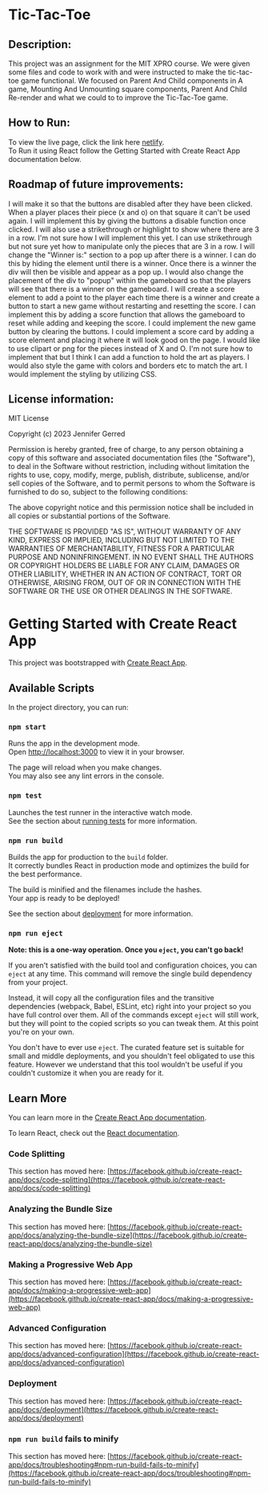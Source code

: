 # Tic-Tac-Toe

## Description:
This project was an assignment for the MIT XPRO course. We were given some files and code to work with and were instructed to make the tic-tac-toe game functional. We focused on Parent And Child components in A game, Mounting And Unmounting square components, Parent And Child Re-render and what we could to to improve the Tic-Tac-Toe game.

## How to Run:  
 To view the live page, click the link here [netlify](https://main--tranquil-dasik-658a2c.netlify.app/).  
 To Run it using React follow the Getting Started with Create React App documentation below.
 
## Roadmap of future improvements: 
I will make it so that the buttons are disabled after they have been clicked. When a player places their piece (x and o) on that square it can't be used again. I will implement this by giving the buttons a disable function once clicked. I will also use a strikethrough or highlight to show where there are 3 in a row. I'm not sure how I will implement this yet. I can use strikethrough but not sure yet how to manipulate only the pieces that are 3 in a row. I will change the "Winner is:" section to a pop up after there is a winner. I can do this by hiding the element until there is a winner. Once there is a winner the div will then be visible and appear as a pop up. I would also change the placement of the div to "popup" within the gameboard so that the players will see that there is a winner on the gameboard. I will create a score element to add a point to the player each time there is a winner and create a button to start a new game without restarting and resetting the score. I can implement this by adding a score function that allows the gameboard to reset while adding and keeping the score. I could implement the new game button by clearing the buttons. I could implement a score card by adding a score element and placing it where it will look good on the page.  I would like to use clipart or png for the pieces instead of X and O. I'm not sure how to implement that but I think I can add a function to hold the art as players. I would also style the game with colors and borders etc to match the art. I would implement the styling by utilizing CSS.

## License information: 
MIT License

Copyright (c) 2023 Jennifer Gerred

Permission is hereby granted, free of charge, to any person obtaining a copy
of this software and associated documentation files (the "Software"), to deal
in the Software without restriction, including without limitation the rights
to use, copy, modify, merge, publish, distribute, sublicense, and/or sell
copies of the Software, and to permit persons to whom the Software is
furnished to do so, subject to the following conditions:

The above copyright notice and this permission notice shall be included in all
copies or substantial portions of the Software.

THE SOFTWARE IS PROVIDED "AS IS", WITHOUT WARRANTY OF ANY KIND, EXPRESS OR
IMPLIED, INCLUDING BUT NOT LIMITED TO THE WARRANTIES OF MERCHANTABILITY,
FITNESS FOR A PARTICULAR PURPOSE AND NONINFRINGEMENT. IN NO EVENT SHALL THE
AUTHORS OR COPYRIGHT HOLDERS BE LIABLE FOR ANY CLAIM, DAMAGES OR OTHER
LIABILITY, WHETHER IN AN ACTION OF CONTRACT, TORT OR OTHERWISE, ARISING FROM,
OUT OF OR IN CONNECTION WITH THE SOFTWARE OR THE USE OR OTHER DEALINGS IN THE
SOFTWARE.


# Getting Started with Create React App

This project was bootstrapped with [Create React App](https://github.com/facebook/create-react-app).

## Available Scripts

In the project directory, you can run:

### `npm start`

Runs the app in the development mode.\
Open [http://localhost:3000](http://localhost:3000) to view it in your browser.

The page will reload when you make changes.\
You may also see any lint errors in the console.

### `npm test`

Launches the test runner in the interactive watch mode.\
See the section about [running tests](https://facebook.github.io/create-react-app/docs/running-tests) for more information.

### `npm run build`

Builds the app for production to the `build` folder.\
It correctly bundles React in production mode and optimizes the build for the best performance.

The build is minified and the filenames include the hashes.\
Your app is ready to be deployed!

See the section about [deployment](https://facebook.github.io/create-react-app/docs/deployment) for more information.

### `npm run eject`

**Note: this is a one-way operation. Once you `eject`, you can't go back!**

If you aren't satisfied with the build tool and configuration choices, you can `eject` at any time. This command will remove the single build dependency from your project.

Instead, it will copy all the configuration files and the transitive dependencies (webpack, Babel, ESLint, etc) right into your project so you have full control over them. All of the commands except `eject` will still work, but they will point to the copied scripts so you can tweak them. At this point you're on your own.

You don't have to ever use `eject`. The curated feature set is suitable for small and middle deployments, and you shouldn't feel obligated to use this feature. However we understand that this tool wouldn't be useful if you couldn't customize it when you are ready for it.

## Learn More

You can learn more in the [Create React App documentation](https://facebook.github.io/create-react-app/docs/getting-started).

To learn React, check out the [React documentation](https://reactjs.org/).

### Code Splitting

This section has moved here: [https://facebook.github.io/create-react-app/docs/code-splitting](https://facebook.github.io/create-react-app/docs/code-splitting)

### Analyzing the Bundle Size

This section has moved here: [https://facebook.github.io/create-react-app/docs/analyzing-the-bundle-size](https://facebook.github.io/create-react-app/docs/analyzing-the-bundle-size)

### Making a Progressive Web App

This section has moved here: [https://facebook.github.io/create-react-app/docs/making-a-progressive-web-app](https://facebook.github.io/create-react-app/docs/making-a-progressive-web-app)

### Advanced Configuration

This section has moved here: [https://facebook.github.io/create-react-app/docs/advanced-configuration](https://facebook.github.io/create-react-app/docs/advanced-configuration)

### Deployment

This section has moved here: [https://facebook.github.io/create-react-app/docs/deployment](https://facebook.github.io/create-react-app/docs/deployment)

### `npm run build` fails to minify

This section has moved here: [https://facebook.github.io/create-react-app/docs/troubleshooting#npm-run-build-fails-to-minify](https://facebook.github.io/create-react-app/docs/troubleshooting#npm-run-build-fails-to-minify)
